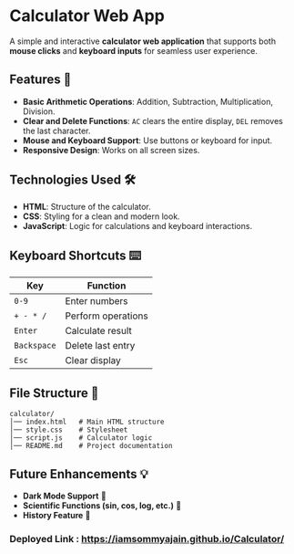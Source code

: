 # Calculator Web App

A simple and interactive **calculator web application** that supports both **mouse clicks** and **keyboard inputs** for seamless user experience.

## Features 🚀
- **Basic Arithmetic Operations**: Addition, Subtraction, Multiplication, Division.
- **Clear and Delete Functions**: `AC` clears the entire display, `DEL` removes the last character.
- **Mouse and Keyboard Support**: Use buttons or keyboard for input.
- **Responsive Design**: Works on all screen sizes.

## Technologies Used 🛠️
- **HTML**: Structure of the calculator.
- **CSS**: Styling for a clean and modern look.
- **JavaScript**: Logic for calculations and keyboard interactions.

## Keyboard Shortcuts ⌨️
| Key | Function |
|------|----------|
| `0-9` | Enter numbers |
| `+ - * /` | Perform operations |
| `Enter` | Calculate result |
| `Backspace` | Delete last entry |
| `Esc` | Clear display |

## File Structure 📁
```
calculator/
│── index.html   # Main HTML structure
│── style.css    # Stylesheet
│── script.js    # Calculator logic
│── README.md    # Project documentation
```

## Future Enhancements 💡
- **Dark Mode Support** 🌙
- **Scientific Functions (sin, cos, log, etc.)** 🧮
- **History Feature** 🔄

### Deployed Link : https://iamsommyajain.github.io/Calculator/

